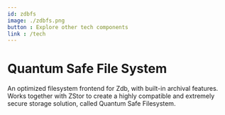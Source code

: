 ```yaml
---
id: zdbfs
image: ./zdbfs.png
button : Explore other tech components
link : /tech
---
```

# Quantum Safe File System

An optimized filesystem frontend for Zdb, with built-in archival features. Works together with ZStor to create a highly compatible and extremely secure storage solution, called Quantum Safe Filesystem.